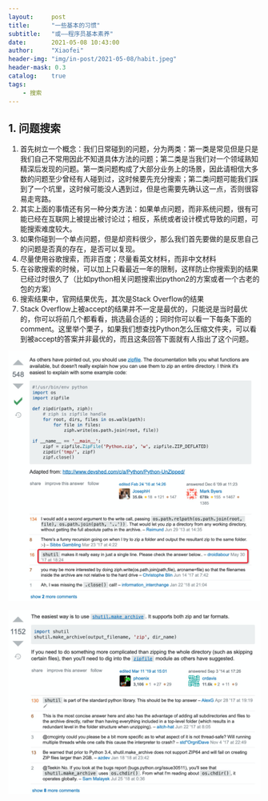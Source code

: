```yaml
---
layout:     post
title:      "一些基本的习惯"
subtitle:   "或——程序员基本素养"
date:       2021-05-08 10:43:00
author:     "Xiaofei"
header-img: "img/in-post/2021-05-08/habit.jpeg"
header-mask: 0.3
catalog:    true
tags:
    - 搜索
---
```




## 1. 问题搜索
1. 首先树立一个概念：我们日常碰到的问题，分为两类：第一类是常见但是只是我们自己不常用因此不知道具体方法的问题；第二类是当我们对一个领域熟知精深后发现的问题。第一类问题构成了大部分业务上的场景，因此请相信大多数的问题至少曾经有人碰到过，这时候要先充分搜索；第二类问题可能我们踩到了一个坑里，这时候可能没人遇到过，但是也需要先确认这一点，否则很容易走弯路。
2. 其实上面的事情还有另一种分类方法：如果单点问题，而非系统问题，很有可能已经在互联网上被提出被讨论过；相反，系统或者设计模式导致的问题，可能搜索难度较大。
3. 如果你碰到一个单点问题，但是却资料很少，那么我们首先要做的是反思自己的问题是否真的存在，是否可以复现。
4. 尽量使用谷歌搜索，而非百度；尽量看英文材料，而非中文材料
5. 在谷歌搜索的时候，可以加上只看最近一年的限制，这样防止你搜索到的结果已经过时很久了（比如python相关问题搜索出python2的方案或者一个古老的包的方案）
6. 搜索结果中，官网结果优先，其次是Stack Overflow的结果
7. Stack Overflow上被accept的结果并不一定是最优的，只能说是当时最优的，你可以将前几个都看看，挑选最合适的；同时你可以看一下每条下面的comment。这里举个栗子，如果我们想查找Python怎么压缩文件夹，可以看到被accept的答案并非最优的，而且这条回答下面就有人指出了这个问题。

![2021-05-08-stackoverflow-1](/img/in-post/2021-05-08/2021-05-08-stackoverflow-1.png)

![2021-05-08-stackoverflow-2](/img/in-post/2021-05-08/2021-05-08-stackoverflow-2.png)

